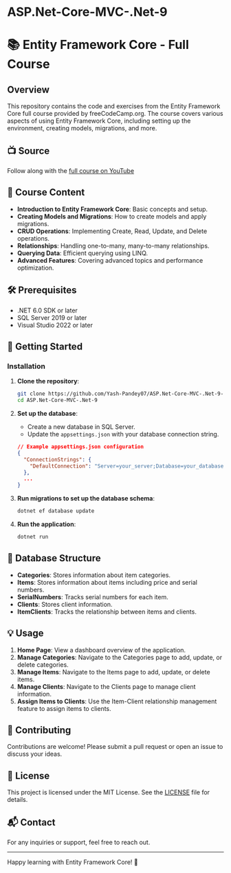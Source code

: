# ASP.Net-Core-MVC-.Net-9
# 📚 Entity Framework Core - Full Course

## Overview
This repository contains the code and exercises from the Entity Framework Core full course provided by freeCodeCamp.org. The course covers various aspects of using Entity Framework Core, including setting up the environment, creating models, migrations, and more.

## 📺 Source
Follow along with the [full course on YouTube](https://www.youtube.com/watch?v=RWXKysImabs&t=5559s&ab_channel=freeCodeCamp.org) 

## 📝 Course Content
- **Introduction to Entity Framework Core**: Basic concepts and setup.
- **Creating Models and Migrations**: How to create models and apply migrations.
- **CRUD Operations**: Implementing Create, Read, Update, and Delete operations.
- **Relationships**: Handling one-to-many, many-to-many relationships.
- **Querying Data**: Efficient querying using LINQ.
- **Advanced Features**: Covering advanced topics and performance optimization.

## 🛠️ Prerequisites
- .NET 6.0 SDK or later
- SQL Server 2019 or later
- Visual Studio 2022 or later

## 🚀 Getting Started

### Installation

1. **Clone the repository**:
    ```sh
    git clone https://github.com/Yash-Pandey07/ASP.Net-Core-MVC-.Net-9-.git
    cd ASP.Net-Core-MVC-.Net-9
    ```

2. **Set up the database**:
   - Create a new database in SQL Server.
   - Update the `appsettings.json` with your database connection string.

    ```json
    // Example appsettings.json configuration
    {
      "ConnectionStrings": {
        "DefaultConnection": "Server=your_server;Database=your_database;User Id=your_username;Password=your_password;"
      },
      ...
    }
    ```

3. **Run migrations to set up the database schema**:
    ```sh
    dotnet ef database update
    ```

4. **Run the application**:
    ```sh
    dotnet run
    ```

## 📂 Database Structure
- **Categories**: Stores information about item categories.
- **Items**: Stores information about items including price and serial numbers.
- **SerialNumbers**: Tracks serial numbers for each item.
- **Clients**: Stores client information.
- **ItemClients**: Tracks the relationship between items and clients.

## 💡 Usage

1. **Home Page**: View a dashboard overview of the application.
2. **Manage Categories**: Navigate to the Categories page to add, update, or delete categories.
3. **Manage Items**: Navigate to the Items page to add, update, or delete items.
4. **Manage Clients**: Navigate to the Clients page to manage client information.
5. **Assign Items to Clients**: Use the Item-Client relationship management feature to assign items to clients.

## 🤝 Contributing
Contributions are welcome! Please submit a pull request or open an issue to discuss your ideas.

## 📜 License
This project is licensed under the MIT License. See the [LICENSE](LICENSE) file for details.

## 📬 Contact
For any inquiries or support, feel free to reach out.

---

Happy learning with Entity Framework Core! 🚀

